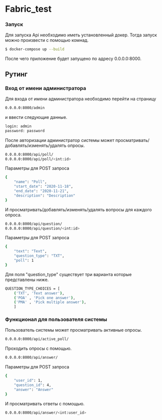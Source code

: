 #  Fabric_test

### Запуск
Для запуска Api необходимо иметь установленный докер.
Тогда запуск можно произвести с помощью комнад.
```sh
$ docker-compose up --build
```
После чего приложение будет запущено по адресу 0.0.0.0:8000.

## Рутинг
### Вход от имени администратора
Для входа от имени администратора необходимо перейти на страницу
```sh
0.0.0.0:8000/admin
```
и ввести следующие данные.
```sh
login: admin
password: password
```

После авторизации администратор системы может просматривать/добавлять/изменять/удалять опросы. 
```sh
0.0.0.0:8000/api/poll/
0.0.0.0:8000/api/poll/<int:id>
```
Параметры для POST запроса
```sh
{
    "name": "Poll",
    "start_date": "2020-11-18",
    "end_date": "2020-11-21",
    "description": "Description"
}
```
И просматривать/добавлять/изменять/удалять вопросы для каждого опроса.
```sh
0.0.0.0:8000/api/question/
0.0.0.0:8000/api/question/<int:id>
```
Параметры для POST запроса
```sh
{
    "text": "Text",
    "question_type": "TXT",
    "poll": 1
}
```
Для поля "question_type" существует три варианта которые представлены ниже.
```sh
QUESTION_TYPE_CHOICES = [
	('TXT', 'Text answer'), 
	('POA' , 'Pick one answer'), 
	('PMA' , 'Pick multiple answer'),
	]
```
### Функционал для пользователя системы
Пользователь системы может просматривать активные опросы.
```sh
0.0.0.0:8000/api/active_poll/
```
Проходить опросы с помощью.
```sh
0.0.0.0:8000/api/answer/
```
Параметры для POST запроса
```sh
{
    "user_id": 1,
    "question_id": 4,
    "answer": "Answer"
}
```
И просматривать ответы с помощью.
```sh
0.0.0.0:8000/api/answer/<int:user_id>
```

